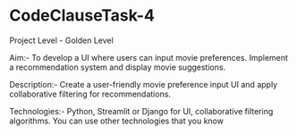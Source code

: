 # CodeClauseTask-4

Project Level - Golden Level

Aim:-
To develop a UI where users can input movie preferences. Implement a
 recommendation system and display movie suggestions.

Description:-
Create a user-friendly movie preference input UI and apply collaborative filtering for
 recommendations.

Technologies:-
Python, Streamlit or Django for UI, collaborative filtering algorithms.
 You can use other technologies that you know
